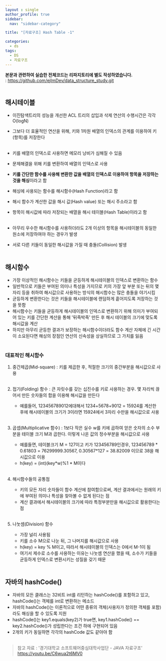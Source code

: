 ```yaml
---
layout : single
author_profile: true
sidebar: 
  nav: "sidebar-category"

title: "[자료구조] Hash Table -1"

categories:
  - ds
tags:
  - DS
  - 자료구조
---
```


**본문과 관련하여 실습한 전체코드는 리파지토리에 별도 작성하였습니다.**<br>
: https://github.com/ejImDev/data_structure_study.git<br><br>

## 해시테이블
- 이진탐색트리의 성능을 개선한 ACL 트리의 삽입과 삭제 연산의 수행시간은 각각 O(logN) <br>
- 그보다 더 효율적인 연산을 위해, 키와 1차원 배열의 인덱스의 관계를 이용하여 키(항목)를 저장한다 <br><br>

- 키를 배열의 인덱스로 사용하면 메모리 낭비가 심해질 수 있음 <br>
- 문제해결을 위해 키를 변환하여 배열의 인덱스로 사용<br>
- **키를 간단한 함수를 사용해 변환한 값을 배열의 인덱스로 이용하여 항목을 저장하는 것을 해싱**이라고 함<br>
- 해싱에 사용되는 함수를 해시함수(Hash Function)라고 함<br>
- 해시 함수가 계산한 값을 해시 값(Hash value) 또는 해시 주소라고 함<br>
- 항목이 해시값에 따라 저장되는 배열을 해시 테이블(Hash Table)이라고 함<br><br>

- 아무리 우수한 해시함수를 사용하더라도 2개 이상의 항목을 해시테이블의 동일한 원소에 저장하여야 하는 경우가 발생<br>
- 서로 다른 키들이 동일한 해시값을 가질 때 충돌(Collision) 발생<br><br>

## 해시함수
- 가장 이상적인 해시함수는 키들을 균등하게 해시테이블의 인덱스로 변환하는 함수<br>
- 일반적으로 키들은 부여된 의미나 특성을 가지므로 키의 가장 앞 부분 또는 뒤의 몇 자리 등을 취하여 해시값으로 사용하는 방식의 해시함수는 많은 충돌을 야기시킴<br>
- 균등하게 변환한다는 것은 키들을 해시테이블에 랜덤하게 흩어지도록 저장하는 것을 뜻함<br>
- 해시함수는 키들을 균등하게 해시테이블의 인덱스로 변환하기 위해 의미가 부여되어 있는 키를 간단한 계산을 통해 '뒤죽박죽' 만든 후 해시 테이블의 크기에 맞도록 해시값을 계산<br>
- 하지만 아무리 균등한 결과가 보장하는 해시함수이더라도 함수 계산 자체에 긴 시간이 소요된다면 해싱의 장점인 연산의 신속성을 상실하므로 그 가치를 잃음<br><br>

### 대표적인 해시함수
1. 중간제곱(Mid-square) : 키를 제곱한 후, 적절한 크기의 중간부분을 해시값으로 사용<br><br>

2. 접기(Folding) 함수 : 큰 자릿수를 갖는 십진수를 키로 사용하는 경우. 몇 자리씩 끊어서 만든 숫자들의 합을 이용해 해시값을 만든다<br>
	- 예를들어, 123456789012에대해서 1234+5678+9012 = 15924를 계산한 후에 해시테이블의 크기가 3이라면 15924에서 3자리 수만을 해시값으로 사용<br><br>

3. 곱셉(Multiplicative 함수) : 1보다 작은 실수 w를 키에 곱하여 얻은 숫자의 소수 부분을 테이블 크기 M과 곱한다. 이렇게 나온 값의 정수부분을 해시값으로 사용<br>
	- 예를들면, 테이블크기 M = 127이고 키가 123456789인경우, 123456789 * 0.61803 = 76299999.30567, 0.30567*127 = 38.82009 이므로 38을 해시값으로 이용<br>
	- h(key) = (int)(key*w)%1 * M이다<br><br>

4. 해시함수들의 공통점<br>
	- 키의 모든 자리 숫자들이 함수 계산에 참여함으로써, 계산 결과에서는 원래의 키에 부여된 의미나 특성을 찾아볼 수 없게 된다는 점<br>
	- 계산 결과에서 해시테이블의 크기에 따라 특정부분만을 해시값으로 활용한다는 점<br><br>

5. 나눗셈(Division) 함수<br>
	- 가장 널리 사용됨<br>
	- 키를 소수 M으로 나눈 뒤, 그 나머지를 해시값으로 사용<br>
	- h(key) = key % M이고, 따라서 해시테이블의 인덱스는 0에서 M-1이 됨<br>
	- 여기서 제수로 소수를 사용하는 이유는 나눗셈 연산을 했을 때, 소수가 키들을 균등하게 인덱스로 변환시키는 성질을 갖기 때문<br><br>

## 자바의 hashCode()
- 자바의 모든 클래스는 32비트 int를 리턴하는 hashCode()를 포함하고 있고, hashCode()는 객체를 int로 변환하는 메소드<br>
- 자바의 hashCode()는 이론적으로 어떤 종류의 객체(사용자가 정의한 객체를 포함)라도 해싱을 할 수 있도록 지원<br>
- hashCode()는 key1.equals(key2)가 true면, key1.hashCode() == key2.hashCode()가 성립한다는 조건 하에 구현되어 있음<br>
- 2개의 키가 동일하면 각각의 hashCode 값도 같아야 함<br><br>

> 참고 자료 : '경기대학교 소프트웨어중심대학사업단 - JAVA 자료구조' https://youtu.be/C6wua2t6MV0
